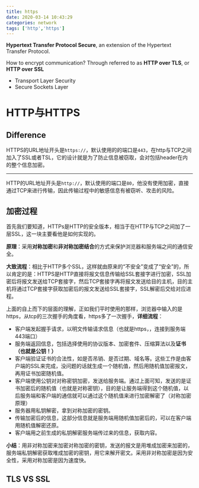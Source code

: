 ```yaml
---
title: https
date: 2020-03-14 10:43:29
categories: network
tags: ['http','https']
---
```


**Hypertext Transfer Protocol Secure**, an extension of the Hypertext Transfer Protocol. 

How to encrypt communication? Through referred to as **HTTP over TLS**, or **HTTP over SSL**

- Transport Layer Security
- Secure Sockets Layer

<!-- more -->

# HTTP与HTTPS

## Difference

HTTPS的URL地址开头是`https://`，默认使用的的端口是`443`，在http与TCP之间加入了SSL或者TSL，它的设计就是为了防止信息被窃取，会对包括header在内的整个信息加密。

---

HTTP的URL地址开头是`http://`，默认使用的端口是`80`，他没有使用加密，直接通过TCP来进行传输，因此传输过程中的敏感信息有被窃听、攻击的风险。

## 加密过程

首先我们要知道，HTTPs是HTTP的安全版本，相当于在HTTP与TCP之间加了一层SSL，这一块主要看他是如何实现的。

**原理**：采用**对称加密**和**非对称加密结合**的方式来保护浏览器和服务端之间的通信安全。

**大致流程**：相比于HTTP多个SSL，这样就由原来的“不安全”变成了“安全”的，所以肯定的是：HTTPS是HTTP直接将报文信息传输给SSL套接字进行加密，SSL加密后将报文发送给TCP套接字，然后TCP套接字再将报文发送给目的主机，目的主机将通过TCP套接字获取加密后的报文发送给SSL套接字，SSL解密后交给对应进程。

上面的自上而下的层面的理解，正如我们平时使用的那样，浏览器中输入的是https，从tcp的三次握手的角度看，https多了一次握手，**详细流程**：

- 客户端发起握手请求，以明文传输请求信息（也就是https，，连接到服务端443端口）
- 服务端返回信息，包括选择使用的协议版本、加密套件、压缩算法以及**证书（也就是公钥！）**
- 客户端验证证书的合法性，如是否吊销、是否过期、域名等。这些工作是由客户端的SSL来完成，没问题的话就生成一个随机值，然后用随机值加密报文，再用证书加密随机值。
- 客户端使用公钥对对称密钥加密，发送给服务端。通过上面可知，发送的是证书加密后的随机值（也就是对称密钥），目的是让服务端得到这个随机值，以后服务端和客户端的通信就可以通过这个随机值来进行加密解密了（对称加密原理）
- 服务器用私钥解密，拿到对称加密的密钥。
- 传输加密后的信息，这部分信息就是服务端用随机值加密后的，可以在客户端用随机值解密还原。
- 客户端用之前生成的私钥解密服务端传过来的信息，获取内容。

**小结**：用非对称加密来加密对称加密的密钥，发送的报文是用堆成加密来加密的，服务端私钥解密获取堆成加密的密钥，用它来解开密文。采用非对称加密是因为安全性，采用对称加密是因为速度快。

## TLS VS SSL
